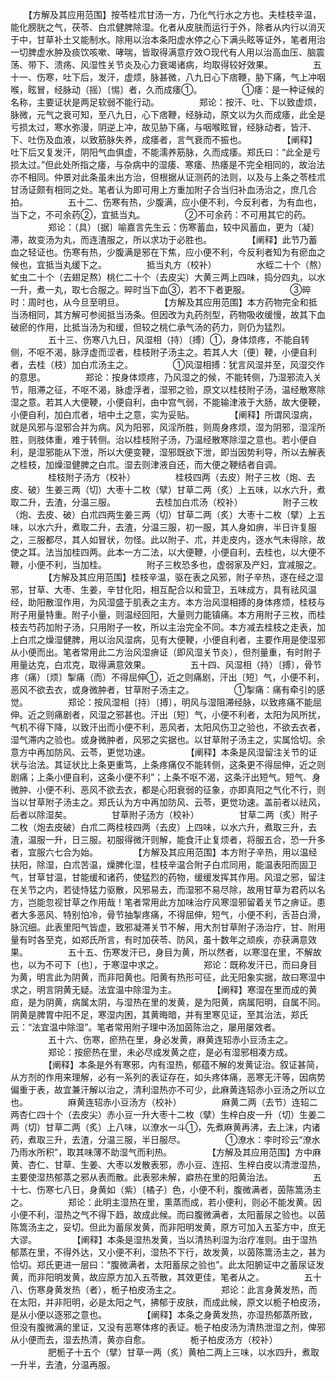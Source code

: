 <!-- { "loadSidebar": true } -->
　　【方解及其应用范围】按苓桂朮甘汤一方，乃化气行水之方也。夫桂枝辛温，能化膀胱之气，茯苓、白朮健脾除湿。化者从皮肤而运行于外，除者从内行以消灭于中，甘草补土又能制水。除用以治本条阳虚水停之心下满头眩等证外，笔者用治一切脾虚水肿及痰饮咳嗽、哮喘，皆取得满意疗效○现代有人用以治高血压、脑震荡、带下、溃疡、风湿性关节炎及心力衰竭诸病，均取得较好效果。
　　
　　五十一、伤寒，吐下后，发汗，虚烦，脉甚微，八九日心下痞鞭，胁下痛，气上冲咽喉，眩冒，经脉动（摇）〔惕〕者，久而成痿①。
　　
　　①痿：是一种证候的名称，主要证状是两足软弱不能行动。
　　
　　郑论：按汗、吐、下以致虚烦，脉微，元气之衰可知，至八九日，心下痞鞭，经脉动，原文以为久而成痿，此全是亏损太过，寒水弥漫，阴逆上冲，故见胁下痛，与咽喉眩冒，经脉动者，皆汗、下、吐伤及血液，以致筋脉失养，成痿者，言气衰而不振也。
　　
　　【阐释】吐下后又复发汗，阴阳气血俱虚，不能濡养筋脉，久而成痿。郑氏曰：“此全是亏损太过。”但此处所指之痿，与杂病中的湿痿、寒痿、热痿是不完全相同的，故治法亦不相同。仲景对此条虽未出方治，但根据从证测药的法则，以及与上条之苓桂朮甘汤证颇有相同之处。笔者认为即可用上方重加附子合当归补血汤治之，庶几合拍。
　　
　　五十二、伤寒有热，少腹满，应小便不利，今反利者，为有血也，当下之，不可余药②，宜抵当丸。
　　
　　②不可余药：不可用其它的药。
　　
　　郑论：（具）〔据〕喻嘉言先生云：伤寒蓄血，较中风蓄血，更为〔凝〕滞，故变汤为丸，而连渣服之，所以求功于必胜也。
　　
　　【阐释】此节乃蓄血之轻证也。伤寒有热，少腹满是邪在下焦，应小便不利，今反利者知为有瘀血之候也，宜抵当丸缓下之。
　　
　　抵当丸方（校补）
　　
　　水蛭二十个（熬）虻虫二十个（去翅足熬）桃仁二十个（去皮尖）大黄三两上四味，捣分四丸，以水一升，煮一丸，取七合服之。晬时当下血③，若不下者更服。
　　
　　③晬时：周时也，从今旦至明旦。
　　
　　【方解及其应用范围】本方药物完全和抵当汤相同，其方解可参阅抵当汤条。但因改为丸药剂型，药物吸收缓慢，故其下血破瘀的作用，比抵当汤为和缓，但较之桃仁承气汤的药力，则仍为猛烈。
　　
　　五十三、伤寒八九日，风湿相（持）〔搏〕①，身体烦疼，不能自转侧，不呕不渴，脉浮虚而涩者，桂枝附子汤主之。若其人大〔便〕鞕，小便自利者，去桂（枝）加白朮汤主之。
　　
　　①风湿相搏：犹言风湿并至，风湿交作的意思。
　　
　　郑论：按身体烦疼，乃风湿之的候，不能转侧，乃湿邪流入关节，阻滞之征，不呕不渴，脉虚浮者，湿邪之验，原文以桂枝附子汤，温经散寒除湿之意。若其人大便鞕，小便自利，由中宫气弱，不能输津液于大肠，故大便鞕，小便自利，加白朮者，培中土之意，实为妥贴。
　　
　　【阐释】所谓风湿病，就是风邪与湿邪合并为病。风为阳邪，风淫所胜，则周身疼烦，湿为阴邪，湿淫所胜，则肢体重，难于转侧。治以桂枝附子汤，乃温经散寒除湿之意也。若小便自利，是湿邪能从下泄，所以大便变鞕，湿邪既欲下泄，即当因势利导，所以去解表之桂枝，加燥湿健脾之白朮。湿去则津液自还，而大便之鞕结者自调。
　　
　　桂枝附子汤方（校补）
　　
　　桂枝四两（去皮）附子三枚（炮、去皮、破）生姜三两（切）大枣十二枚（擘）甘草二两（炙）上五味，以水六升，煮取二升，去渣，分温三服。
　　
　　去桂加白朮汤（校补）
　　
　　附子三枚（炮、去皮、破）白朮四两生姜三两（切）甘草二两（炙）大枣十二枚（擘）上五味，以水六升，煮取二升，去渣，分温三服，初一服，其人身如痹，半日许复服之，三服都尽，其人如冒状，勿怪。此以附子、朮，并走皮内，逐水气未得除，故使之耳。法当加桂四两。此本一方二法，以大便鞭，小便自利，去桂也，以大便不鞭，小便不利，当加桂。
　　
　　附子三枚恐多也，虚弱家及产妇，宜减服之。
　　
　　【方解及其应用范围】桂枝辛温，驱在表之风邪，附子辛热，逐在经之湿邪，甘草、大枣、生姜，辛甘化阳，相互配合以和营卫，五味成方，具有祛风温经，助阳散湿作用，为风湿盛于肌表之主方。本方治风湿相搏的身体疼烦，桂枝与附子用量特重。附子小量，则温经回阳，大量则力能镇痛。本方用附子三枚，而桂枝去芍药加附子汤，只用附子一枚，所以主治完全不同。本方减去桂枝之走表，加上白朮之燥湿健脾，用以治风湿病，见有大便鞕，小便自利者，主要作用是使湿邪从小便而出。笔者常用此二方治风湿痹证（即风湿关节炎），但剂量重，有时附子用量达克，白朮克，取得满意效果。
　　
　　五十四、风湿相（持）〔搏〕，骨节疼（痛）〔烦〕掣痛（而）不得屈伸①，近之则痛剧，汗出〔短〕气，小便不利，恶风不欲去衣，或身微肿者，甘草附子汤主之。
　　
　　①掣痛：痛有牵引的感觉。
　　
　　郑论：按风湿相〔持）〔搏〕，明风与湿阻滞经脉，以致疼痛不能屈伸。近之则痛剧者，风湿之邪甚也。汗出〔短〕气，小便不利者，太阳为风所扰，气机不得下降，以致汗出而小便不利，恶风者，太阳风伤卫之验也，不欲去衣者，湿气滞内之验也。或身微肿者，风邪之实据也。以甘草附子汤主之，实属恰切。余意方中再加防风、云苓，更觉功速。
　　
　　【阐释】本条是风湿留注关节的证状与治法。其证状比上条更重笃，上条疼痛仅不能转侧，这条更不得屈伸，近之则剧痛；上条小便自利，这条小便不利”；上条不呕不渴，这条汗出短气。短气、身微肿、小便不利、恶风不欲去衣，都是心阳衰弱的征象，亦即真阳之气化不行，则当以甘草附子汤主之。郑氏认为方中再加防风、云苓，更觉功速。盖前者以祛风，后者以除湿矣。
　　
　　甘草附子汤方（校补）
　　
　　甘草二两（炙）附子二枚（炮去皮破）白朮二两桂枝四两（去皮）上四味，以水六升，煮取三升，去渣，温服一升，日三服。初服得微汗则解，能食汗止复烦者，将服五合，恐一升多者，宜服六七合为始。
　　
　　【方解及其应用范围】本方附子辛热，用以温经扶阳，除湿，白朮苦温，燥脾化湿，桂枝辛温合附子白朮同用，能温表阳而固卫气，甘草甘温，甘能缓和诸药，使猛烈的药物，缓缓发挥其作用。风湿之邪，留注在关节之内，若徒恃猛力驱散，风邪易去，而湿邪不易尽除，故用甘草为君药以名方，岂能忽视甘草之作用哉！笔者常用此方加味治疗风寒湿邪留着关节之痹证。患者大多恶风、特别怕冷，骨节抽掣疼痛，不得屈伸，短气，小便不利，舌苔白滑，脉沉细。此表里阳气皆虚，致邪凝滞关节不解，用大剂甘草附子汤治疗，甘、附用量有时各至克，如郑氏所言，有时加茯苓、防风，虽十数年之顽疾，亦获满意效果。
　　
　　五十五、伤寒发汗已，身目为黄，所以然者，以寒湿在里，不解故也，以为不可下〔也〕，于寒湿中求之。
　　
　　郑论：既称发汗已，而曰身目为黄，明言此为阴黄，而非阳黄也。阳黄有热形可征，此无阳象实据，故曰寒湿中求之，明言阴黄无疑。法宜温中除湿为主。
　　
　　【阐释】寒湿在里而成的黄疸，是为阴黄，病属太阴，与湿热在里的发黄，是为阳黄，病属阳明，自属不同。阴黄是脾胃中阳不足，寒湿内困，其黄晦暗，并有里寒见证，至其治法，郑氏云：“法宜温中除湿”。笔者常用附子理中汤加茵陈治之，屡用屡效者。
　　
　　五十六、伤寒，瘀热在里，身必发黄，麻黄连轺赤小豆汤主之。
　　
　　郑论：按瘀热在里，未必尽成发黄之症，是必有湿邪相凑方成。
　　
　　【阐释】本条是外有寒邪，内有湿热，郁蕴不解的发黄证治。叙证甚简，从方剂的作用来理解，必有一系列的表证存在，如头疼体痛，恶寒无汗等，因病势偏重于表，故宜兼汗解以治之，清利湿热亦不可少，此麻黄连轺赤小豆汤之所以立也。
　　
　　麻黄连轺赤小豆汤方（校补）
　　
　　麻黄二两（去节）连轺二两杏仁四十个（去皮尖）赤小豆一升大枣十二枚（擘）生梓白皮一升（切）生姜二两（切）甘草二两（炙）上八味，以潦水一斗①，先煮麻黄再沸，去上沫，内诸药，煮取三升，去渣，分温三服，半日服尽。
　　
　　①潦水：李时珍云“潦水乃雨水所积”，取其味薄不助湿气而利热。
　　
　　【方解及其应用范围】方中麻黄、杏仁、甘草、生姜、大枣以发散表邪，赤小豆、连招、生梓白皮以清泄湿热，主要使湿热郁蒸之邪从表而散。此表邪未解，癖热在里的阳黄治法。
　　
　　五十七、伤寒七八日，身黄如（紫）〔橘子〕色，小便不利，腹微满者，茵陈篙汤主之。
　　
　　郑论：此明主湿热在里，熏蒸而成，若小便利，则必不能发黄。因小便不利，湿热之气不得下趋，故成此候。而曰腹微满者，太阳蓄尿之验也。以茵陈篙汤主之，妥切。但此为蓄尿发黄，而非阳明发黄，原方可加入五荃方中，庶无大谬。
　　
　　【阐释】本条是湿热发黄，当以清热利湿为治疗准则。由于湿热郁蒸在里，不得外达，又小便不利，湿热不下行，故发黄，以茵陈篙汤主之，甚为恰切。郑氏更进一层曰：“腹微满者，太阳蓄尿之验也”。此太阳腑证中之蓄尿证发黄，而非阳明发黄，故应原方加入五苓散，其效更佳，笔者从之。
　　
　　五十八、伤寒身黄发热（者），栀子柏皮汤主之。
　　
　　郑论：此言身黄发热，而在太阳，并非阳明，必是太阳之气，拂郁于皮肤，而成此候，原文以栀子柏皮汤，是从小便以逐邪之意也。
　　
　　【阐释】本条之身黄发热，亦湿热郁蒸所致，但没有腹微满的里证，又没有恶寒体疼的表证。栀子柏皮汤为清热泄湿之剂，俾邪从小便而去，湿去热清，黄亦自愈。
　　
　　栀子柏皮汤方（校补）
　　
　　肥栀子十五个（擘）甘草一两（炙）黄柏二两上三味，以水四升，煮取一升半，去渣，分温再服。
　　
